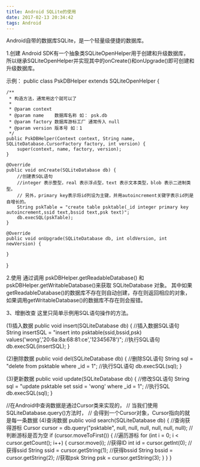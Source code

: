 ```yaml
---
title: Android SQLite的使用
date: 2017-02-13 20:34:42
tags: Android
---
```

Android自带的数据库SQLite，是一个轻量级便捷的数据库。

1.创建
Android SDK有一个抽象类SQLiteOpenHelper用于创建和升级数据库，
所以继承SQLiteOpenHelper并实现其中的onCreate()和onUpgrade()即可创建和升级数据库。

示例：
public class PskDBHelper extends SQLiteOpenHelper {

    /**
     * 构造方法，通常用这个就可以了
     *
     * @param context
     * @param name    数据库名称 如： psk.db
     * @param factory 数据库游标工厂 通常传入 null
     * @param version 版本号 如：1
     */
    public PskDBHelper(Context context, String name, SQLiteDatabase.CursorFactory factory, int version) {
        super(context, name, factory, version);
    }

    @Override
    public void onCreate(SQLiteDatabase db) {
        //创建表SQL语句
        //integer 表示整型，real 表示浮点型，text 表示文本类型，blob 表示二进制类型。
        // 另外，primary key表示将id列设为主键，并用autoincrement关键字表示id列是自增长的。
        String pskTable = "create table psktable(_id integer primary key autoincrement,ssid text,bssid text,psk text)";
        db.execSQL(pskTable);
    }

    @Override
    public void onUpgrade(SQLiteDatabase db, int oldVersion, int newVersion) {

    }
}

2.使用
通过调用 pskDBHelper.getReadableDatabase() 和 pskDBHelper.getWritableDatabase()来获取 SQLiteDatabase 对象。
其中如果getReadableDatabase()的数据库不存在则自动创建，存在则返回相应的对象，
如果调用getWritableDatabase()的数据库不存在则会报错。

3、增删改查
这里只简单示例用SQL语句操作的方法。

(1)插入数据
public void insert(SQLiteDatabase db) {
    //插入数据SQL语句
    String insertSQL = "insert into psktable(ssid,bssid,psk) values('wong','20:6a:8a:68:81:ce','12345678')";
    //执行SQL语句
    db.execSQL(insertSQL);
}

(2)删除数据
public void del(SQLiteDatabase db) {
    //删除SQL语句
    String sql = "delete from psktable where _id = 1";
    //执行SQL语句
    db.execSQL(sql);
}

(3)更新数据
public void update(SQLiteDatabase db) {
    //修改SQL语句
    String sql = "update psktable set ssid = 'wong' where _id = 1";
    //执行SQL
    db.execSQL(sql);
}

//在Android中查询数据是通过Cursor类来实现的，
// 当我们使用SQLiteDatabase.query()方法时，
// 会得到一个Cursor对象，Cursor指向的就是每一条数据
(4)查询数据
public void search(SQLiteDatabase db) {
    //查询获得游标
    Cursor cursor = db.query("psktable", null, null, null, null, null, null);
    //判断游标是否为空
    if (cursor.moveToFirst()) {
        //遍历游标
        for (int i = 0; i < cursor.getCount(); i++) {
            cursor.move(i);
            //获得ID
            int id = cursor.getInt(0);
            //获得ssid
            String ssid = cursor.getString(1);
            //获得bssid
            String bssid = cursor.getString(2);
            //获取psk
            String psk = cursor.getString(3);
        }
    }
}
